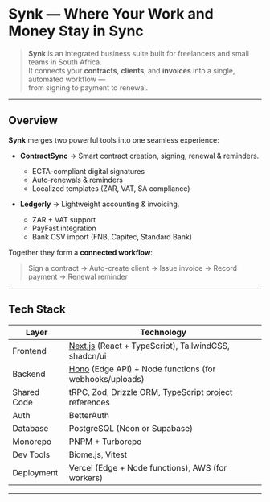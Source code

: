 # Synk — Where Your Work and Money Stay in Sync

> **Synk** is an integrated business suite built for freelancers and small teams in South Africa.  
> It connects your **contracts**, **clients**, and **invoices** into a single, automated workflow —  
> from signing to payment to renewal.

---

## Overview

**Synk** merges two powerful tools into one seamless experience:

- **ContractSync** → Smart contract creation, signing, renewal & reminders.  
  - ECTA-compliant digital signatures  
  - Auto-renewals & reminders  
  - Localized templates (ZAR, VAT, SA compliance)

- **Ledgerly** → Lightweight accounting & invoicing.  
  - ZAR + VAT support  
  - PayFast integration  
  - Bank CSV import (FNB, Capitec, Standard Bank)

Together they form a **connected workflow**:

> Sign a contract →  Auto-create client →  Issue invoice → Record payment →  Renewal reminder

---

## Tech Stack

| Layer | Technology |
|-------|-------------|
| Frontend | [Next.js](https://nextjs.org/) (React + TypeScript), TailwindCSS, shadcn/ui |
| Backend | [Hono](https://hono.dev/) (Edge API) + Node functions (for webhooks/uploads) |
| Shared Code | tRPC, Zod, Drizzle ORM, TypeScript project references |
| Auth | BetterAuth |
| Database | PostgreSQL (Neon or Supabase) |
| Monorepo | PNPM + Turborepo |
| Dev Tools | Biome.js, Vitest |
| Deployment | Vercel (Edge + Node functions), AWS (for workers) |

---
